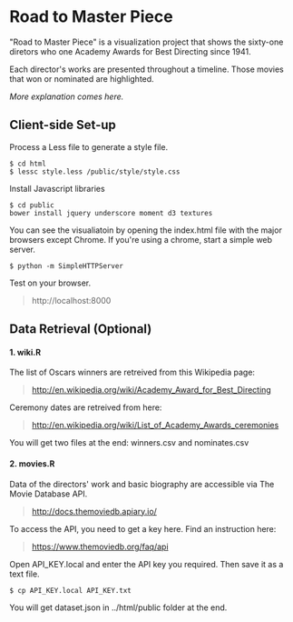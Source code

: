 # Road to Master Piece

"Road to Master Piece" is a visualization project that shows the sixty-one diretors who one Academy Awards for Best Directing since 1941. 

Each director's works are presented throughout a timeline. Those movies that won or nominated are highlighted.

*More explanation comes here.*

## Client-side Set-up

Process a Less file to generate a style file.

```
$ cd html
$ lessc style.less /public/style/style.css
```
Install Javascript libraries

```
$ cd public
bower install jquery underscore moment d3 textures
````

You can see the visualiatoin by opening the index.html file with the major browsers except Chrome. If you're using a chrome, start a simple web server.

```
$ python -m SimpleHTTPServer
```
Test on your browser.

> http://localhost:8000

## Data Retrieval (Optional)

#### 1. wiki.R

The list of Oscars winners are retreived from this Wikipedia page:

> http://en.wikipedia.org/wiki/Academy_Award_for_Best_Directing

Ceremony dates are retreived from here:
> http://en.wikipedia.org/wiki/List_of_Academy_Awards_ceremonies

You will get two files at the end: winners.csv and nominates.csv

#### 2. movies.R


Data of the directors' work and basic biography are accessible via The Movie Database API.

> http://docs.themoviedb.apiary.io/

To access the API, you need to get a key here. Find an instruction here:

> https://www.themoviedb.org/faq/api

Open API_KEY.local and enter the API key you required. Then save it as a text file.

```
$ cp API_KEY.local API_KEY.txt
```
You will get dataset.json in ../html/public folder at the end. 
